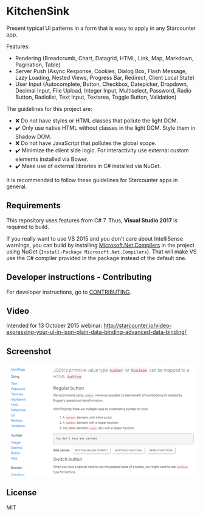 # KitchenSink

Present typical UI patterns in a form that is easy to apply in any Starcounter app.

Features:

- Rendering (Breadcrumb, Chart, Datagrid, HTML, Link, Map, Markdown, Pagination, Table)
- Server Push (Async Response, Cookies, Dialog Box, Flash Message, Lazy Loading, Nested Views, Progress Bar, Redirect, Client Local State)
- User Input (Autocomplete, Button, Checkbox, Datepicker, Dropdown, Decimal Input, File Upload, Integer Input, Multiselect, Password, Radio Button, Radiolist, Text Input, Textarea, Toggle Button, Validation)

The guidelines for this project are:

- ❌ Do not have styles or HTML classes that pollute the light DOM.
- ✔️ Only use native HTML without classes in the light DOM. Style them in Shadow DOM.
- ❌ Do not have JavaScript that pollutes the global scope.
- ✔️ Minimize the client side logic. For interactivity use external custom elements installed via Bower.
- ✔️ Make use of external libraries in C# installed via NuGet.

It is recommended to follow these guidelines for Starcounter apps in general.

## Requirements

This repository uses features from C# 7. Thus, **Visual Studio 2017** is required to build. 

If you really want to use VS 2015 and you don't care about IntelliSense warnings, you can build by installing [Microsoft.Net.Compilers](https://www.nuget.org/packages/Microsoft.Net.Compilers/) in the project using NuGet (`Install-Package Microsoft.Net.Compilers`). That will make VS use the C# compiler provided in the package instead of the default one.

## Developer instructions - Contributing

For developer instructions, go to [CONTRIBUTING](CONTRIBUTING.md).

## Video

Intended for 13 October 2015 webinar: http://starcounter.io/video-expressing-your-ui-in-json-plain-data-binding-advanced-data-binding/

## Screenshot

![](KitchenSink.PNG)

## License

MIT
